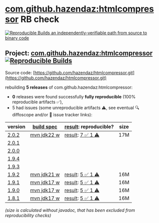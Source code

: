 [com.github.hazendaz:htmlcompressor](https://central.sonatype.com/artifact/com.github.hazendaz/htmlcompressor/versions) RB check
=======

[![Reproducible Builds](https://reproducible-builds.org/images/logos/rb.svg) an independently-verifiable path from source to binary code](https://reproducible-builds.org/)

## Project: [com.github.hazendaz:htmlcompressor](https://central.sonatype.com/artifact/com.github.hazendaz/htmlcompressor/versions) [![Reproducible Builds](https://img.shields.io/endpoint?url=https://raw.githubusercontent.com/jvm-repo-rebuild/reproducible-central/master/content/com/github/hazendaz/htmlcompressor/badge.json)](https://github.com/jvm-repo-rebuild/reproducible-central/blob/master/content/com/github/hazendaz/htmlcompressor/README.md)

Source code: [https://github.com/hazendaz/htmlcompressor.git](https://github.com/hazendaz/htmlcompressor.git)

rebuilding **5 releases** of com.github.hazendaz:htmlcompressor:
- **0** releases were found successfully **fully reproducible** (100% reproducible artifacts :white_check_mark:),
- 5 had issues (some unreproducible artifacts :warning:, see eventual :mag: diffoscope and/or :memo: issue tracker links):

| version | [build spec](/BUILDSPEC.md) | [result](https://reproducible-builds.org/docs/jvm/): reproducible? | size |
| -- | --------- | ------ | -- |
| [2.0.2](https://central.sonatype.com/artifact/com.github.hazendaz/htmlcompressor/2.0.2/pom) | [mvn jdk22 w](htmlcompressor-2.0.2.buildspec) | [result](htmlcompressor-2.0.2.buildinfo): [7 :white_check_mark:  1 :warning:](htmlcompressor-2.0.2.buildcompare) | 17M |
| [2.0.1](https://central.sonatype.com/artifact/com.github.hazendaz/htmlcompressor/2.0.1/pom) | | | |
| [2.0.0](https://central.sonatype.com/artifact/com.github.hazendaz/htmlcompressor/2.0.0/pom) | | | |
| [1.9.4](https://central.sonatype.com/artifact/com.github.hazendaz/htmlcompressor/1.9.4/pom) | | | |
| [1.9.3](https://central.sonatype.com/artifact/com.github.hazendaz/htmlcompressor/1.9.3/pom) | | | |
| [1.9.2](https://central.sonatype.com/artifact/com.github.hazendaz/htmlcompressor/1.9.2/pom) | [mvn jdk21 w](htmlcompressor-1.9.2.buildspec) | [result](htmlcompressor-1.9.2.buildinfo): [5 :white_check_mark:  1 :warning:](htmlcompressor-1.9.2.buildcompare) | 16M |
| [1.9.1](https://central.sonatype.com/artifact/com.github.hazendaz/htmlcompressor/1.9.1/pom) | [mvn jdk17 w](htmlcompressor-1.9.1.buildspec) | [result](htmlcompressor-1.9.1.buildinfo): [5 :white_check_mark:  1 :warning:](htmlcompressor-1.9.1.buildcompare) | 16M |
| [1.9.0](https://central.sonatype.com/artifact/com.github.hazendaz/htmlcompressor/1.9.0/pom) | [mvn jdk17 w](htmlcompressor-1.9.0.buildspec) | [result](htmlcompressor-1.9.0.buildinfo): [5 :white_check_mark:  1 :warning:](htmlcompressor-1.9.0.buildcompare) | 16M |
| [1.8.1](https://central.sonatype.com/artifact/com.github.hazendaz/htmlcompressor/1.8.1/pom) | [mvn jdk17 w](htmlcompressor-1.8.1.buildspec) | [result](htmlcompressor-1.8.1.buildinfo): [5 :white_check_mark:  1 :warning:](htmlcompressor-1.8.1.buildcompare) | 16M |

<i>(size is calculated without javadoc, that has been excluded from reproducibility checks)</i>
